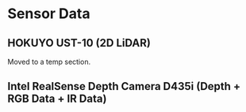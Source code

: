 # Sensor Data

## HOKUYO UST-10 (2D LiDAR)

Moved to a temp section. 

## Intel RealSense Depth Camera D435i (Depth + RGB Data + IR Data)
